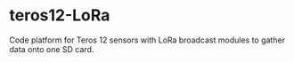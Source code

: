# teros12-LoRa
Code platform for Teros 12 sensors with LoRa broadcast modules to gather data onto one SD card.
